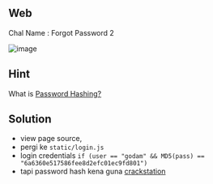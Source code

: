 ## Web
Chal Name : Forgot Password 2

![image](https://user-images.githubusercontent.com/23289982/205421356-e5b16d2a-f73b-41ee-974c-be856d6dd86d.png)

## Hint
What is [Password Hashing?](https://www.theguardian.com/technology/2016/dec/15/passwords-hacking-hashing-salting-sha-2)

## Solution
* view page source, 
* pergi ke `static/login.js`
* login credentials `if (user == "godam" && MD5(pass) == "6a6360e517586fee8d2efc01ec9fd801") `
* tapi password hash kena guna [crackstation](https://crackstation.net)

